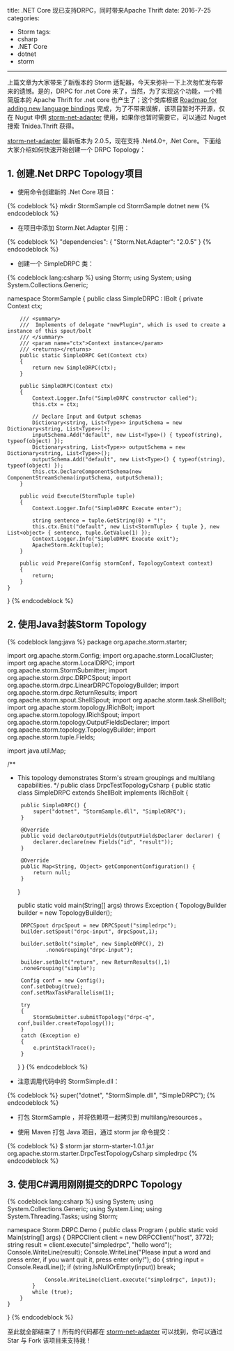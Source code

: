 title: .NET Core 现已支持DRPC，同时带来Apache Thrift
date: 2016-7-25
categories: 
- Storm
tags:
- csharp
- .NET Core
- dotnet
- storm

---

 上篇文章为大家带来了新版本的 Storm 适配器，今天来弥补一下上次匆忙发布带来的遗憾。是的，DRPC for .net Core 来了，当然，为了实现这个功能，一个精简版本的 Apache Thrift for .net core 也产生了；这个类库根据 [Roadmap for adding new language bindings](https://thrift.apache.org/docs/HowToNewLanguage) 完成，为了不带来误解，该项目暂时不开源，仅在 Nugut 中供 [storm-net-adapter](https://github.com/ziyunhx/storm-net-adapter) 使用，如果你也暂时需要它，可以通过 Nuget 搜索 Tnidea.Thrift 获得。

<!--more-->
 
 [storm-net-adapter](https://github.com/ziyunhx/storm-net-adapter) 最新版本为 2.0.5，现在支持 .Net4.0+, .Net Core。下面给大家介绍如何快速开始创建一个 DRPC Topology：

 ## 1. 创建.Net DRPC Topology项目 ##

 - 使用命令创建新的 .Net Core 项目：

{% codeblock %}
mkdir StormSample
cd StormSample
dotnet new
{% endcodeblock %}

 - 在项目中添加 Storm.Net.Adapter 引用：

{% codeblock %}
"dependencies": {
    "Storm.Net.Adapter": "2.0.5"
}
{% endcodeblock %}

 - 创建一个 SimpleDRPC 类：

{% codeblock lang:csharp %}
using Storm;
using System;
using System.Collections.Generic;

namespace StormSample
{
    public class SimpleDRPC : IBolt
    {
        private Context ctx;

        /// <summary>
        ///  Implements of delegate "newPlugin", which is used to create a instance of this spout/bolt
        /// </summary>
        /// <param name="ctx">Context instance</param>
        /// <returns></returns>
        public static SimpleDRPC Get(Context ctx)
        {
            return new SimpleDRPC(ctx);
        }

        public SimpleDRPC(Context ctx)
        {
            Context.Logger.Info("SimpleDRPC constructor called");
            this.ctx = ctx;

            // Declare Input and Output schemas
            Dictionary<string, List<Type>> inputSchema = new Dictionary<string, List<Type>>();
            inputSchema.Add("default", new List<Type>() { typeof(string), typeof(object) });
            Dictionary<string, List<Type>> outputSchema = new Dictionary<string, List<Type>>();
            outputSchema.Add("default", new List<Type>() { typeof(string), typeof(object) });
            this.ctx.DeclareComponentSchema(new ComponentStreamSchema(inputSchema, outputSchema));
        }

        public void Execute(StormTuple tuple)
        {
            Context.Logger.Info("SimpleDRPC Execute enter");
            
            string sentence = tuple.GetString(0) + "!";
            this.ctx.Emit("default", new List<StormTuple> { tuple }, new List<object> { sentence, tuple.GetValue(1) });
            Context.Logger.Info("SimpleDRPC Execute exit");
            ApacheStorm.Ack(tuple);
        }

        public void Prepare(Config stormConf, TopologyContext context)
        {
            return;
        }
    }
}
{% endcodeblock %}
 
 ## 2. 使用Java封装Storm Topology ##
 
{% codeblock lang:java %}
package org.apache.storm.starter;

import org.apache.storm.Config;
import org.apache.storm.LocalCluster;
import org.apache.storm.LocalDRPC;
import org.apache.storm.StormSubmitter;
import org.apache.storm.drpc.DRPCSpout;
import org.apache.storm.drpc.LinearDRPCTopologyBuilder;
import org.apache.storm.drpc.ReturnResults;
import org.apache.storm.spout.ShellSpout;
import org.apache.storm.task.ShellBolt;
import org.apache.storm.topology.IRichBolt;
import org.apache.storm.topology.IRichSpout;
import org.apache.storm.topology.OutputFieldsDeclarer;
import org.apache.storm.topology.TopologyBuilder;
import org.apache.storm.tuple.Fields;

import java.util.Map;

/**
 * This topology demonstrates Storm's stream groupings and multilang capabilities.
 */
public class DrpcTestTopologyCsharp {
	public static class SimpleDRPC extends ShellBolt implements IRichBolt {

		public SimpleDRPC() {
			super("dotnet", "StormSample.dll", "SimpleDRPC");
		}

		@Override
		public void declareOutputFields(OutputFieldsDeclarer declarer) {
			declarer.declare(new Fields("id", "result"));
		}

		@Override
		public Map<String, Object> getComponentConfiguration() {
			return null;
		}
	}	
	
	public static void main(String[] args) throws Exception {
	  	TopologyBuilder builder = new TopologyBuilder();
		  
	  	DRPCSpout drpcSpout = new DRPCSpout("simpledrpc");
	    builder.setSpout("drpc-input", drpcSpout,1);

	    builder.setBolt("simple", new SimpleDRPC(), 2)
	    		.noneGrouping("drpc-input");
	    
	    builder.setBolt("return", new ReturnResults(),1)
		.noneGrouping("simple");

	    Config conf = new Config();
	    conf.setDebug(true);
	    conf.setMaxTaskParallelism(1);
	    
	    try
	    {
	    	StormSubmitter.submitTopology("drpc-q", conf,builder.createTopology());
	    }
	    catch (Exception e)
	    {
	    	e.printStackTrace();
	    }
	}
}
{% endcodeblock %}

 - 注意调用代码中的 StormSimple.dll：

{% codeblock %}
super("dotnet", "StormSimple.dll", "SimpleDRPC");
{% endcodeblock %}

 - 打包 StormSample ，并将依赖项一起拷贝到 multilang/resources 。

 - 使用 Maven 打包 Java 项目，通过 storm jar 命令提交：

{% codeblock %}
$ storm jar storm-starter-1.0.1.jar org.apache.storm.starter.DrpcTestTopologyCsharp simpledrpc
{% endcodeblock %}

 ## 3. 使用C#调用刚刚提交的DRPC Topology ##

{% codeblock lang:csharp %}
using System;
using System.Collections.Generic;
using System.Linq;
using System.Threading.Tasks;
using Storm;

namespace Storm.DRPC.Demo
{
    public class Program
    {
        public static void Main(string[] args)
        {
            DRPCClient client = new DRPCClient("host", 3772);
            string result = client.execute("simpledrpc", "hello word");
            Console.WriteLine(result);
            Console.WriteLine("Please input a word and press enter, if you want quit it, press enter only!");
            do
            {
                string input = Console.ReadLine();
                if (string.IsNullOrEmpty(input))
                    break;

                Console.WriteLine(client.execute("simpledrpc", input));
            }
            while (true);
        }
    }
}
{% endcodeblock %}

 至此就全部结束了！所有的代码都在 [storm-net-adapter](https://github.com/ziyunhx/storm-net-adapter) 可以找到，你可以通过 Star 与 Fork 该项目来支持我！